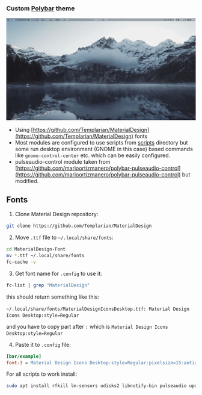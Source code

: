 ### Custom [Polybar](https://github.com/polybar/polybar) theme
![theme_screenshot](https://github.com/vuckale/polybar-theme/blob/master/screenshot.png?raw=true)

* Using [https://github.com/Templarian/MaterialDesign](https://github.com/Templarian/MaterialDesign) fonts 
* Most modules are configured to use scripts from [scripts](https://github.com/vuckale/polybar-theme/tree/master/scripts) directory but some run desktop environment (GNOME in this case) based commands like `gnome-control-center` etc. which can be easily configured.
* pulseaudio-control module taken from [https://github.com/marioortizmanero/polybar-pulseaudio-control](https://github.com/marioortizmanero/polybar-pulseaudio-control) but modified.

## Fonts

1. Clone Material Design repository:
```bash
git clone https://github.com/Templarian/MaterialDesign
```
2. Move `.ttf` file to `~/.local/share/fonts`:
```bash
cd MaterialDesign-Font
mv *.ttf ~/.local/share/fonts
fc-cache -v
```
3. Get font name for `.config` to use it:
```bash
fc-list | grep "MaterialDesign"
```
this should return something like this:

```~/.local/share/fonts/MaterialDesignIconsDesktop.ttf: Material Design Icons Desktop:style=Regular```

and you have to copy part after ```:``` which is ```Material Design Icons Desktop:style=Regular```

4. Paste it to `.config` file:
```ini
[bar/example]
font-3 = Material Design Icons Desktop:style=Regular:pixelsize=15:antialias=true;4
```
For all scripts to work install:
```bash
sudo apt install rfkill lm-sensors udisks2 libnotify-bin pulseaudio upower pacmd
```
